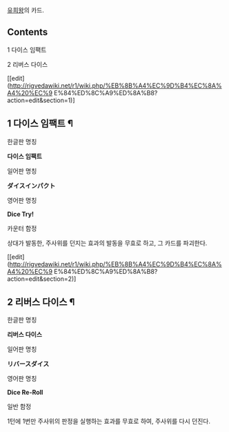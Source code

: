 [유희왕](%EC%9C%A0%ED%9D%AC%EC%99%95.md)의 카드.

## Contents

    

1 다이스 임팩트

2 리버스 다이스

[[edit](http://rigvedawiki.net/r1/wiki.php/%EB%8B%A4%EC%9D%B4%EC%8A%A4%20%EC%9
E%84%ED%8C%A9%ED%8A%B8?action=edit&section=1)]

## 1 다이스 임팩트 ¶

한글판 명칭

**다이스 임팩트**

일어판 명칭

**ダイスインパクト**

영어판 명칭

**Dice Try!**

카운터 함정

상대가 발동한, 주사위를 던지는 효과의 발동을 무효로 하고, 그 카드를 파괴한다.

[[edit](http://rigvedawiki.net/r1/wiki.php/%EB%8B%A4%EC%9D%B4%EC%8A%A4%20%EC%9
E%84%ED%8C%A9%ED%8A%B8?action=edit&section=2)]

## 2 리버스 다이스 ¶

한글판 명칭

**리버스 다이스**

일어판 명칭

**リバースダイス**

영어판 명칭

**Dice Re-Roll**

일반 함정

1턴에 1번만 주사위의 판정을 실행하는 효과를 무효로 하여, 주사위를 다시 던진다.

